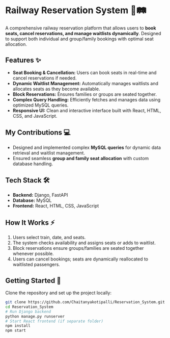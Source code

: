 # Railway Reservation System 🚆🛤️

A comprehensive railway reservation platform that allows users to **book seats, cancel reservations, and manage waitlists dynamically**. Designed to support both individual and group/family bookings with optimal seat allocation.

## Features ✨

- **Seat Booking & Cancellation:** Users can book seats in real-time and cancel reservations if needed.  
- **Dynamic Waitlist Management:** Automatically manages waitlists and allocates seats as they become available.  
- **Block Reservations:** Ensures families or groups are seated together.  
- **Complex Query Handling:** Efficiently fetches and manages data using optimized MySQL queries.  
- **Responsive UI:** Clean and interactive interface built with React, HTML, CSS, and JavaScript.

## My Contributions 💻

- Designed and implemented complex **MySQL queries** for dynamic data retrieval and waitlist management.  
- Ensured seamless **group and family seat allocation** with custom database handling.

## Tech Stack 🛠️

- **Backend:** Django, FastAPI  
- **Database:** MySQL  
- **Frontend:** React, HTML, CSS, JavaScript  

## How It Works ⚡

1. Users select train, date, and seats.  
2. The system checks availability and assigns seats or adds to waitlist.  
3. Block reservations ensure groups/families are seated together whenever possible.  
4. Users can cancel bookings; seats are dynamically reallocated to waitlisted passengers.  

## Getting Started 🚀

Clone the repository and set up the project locally:

```bash
git clone https://github.com/Chaitanyakotipalli/Reservation_System.git
cd Reservation_System
# Run Django backend
python manage.py runserver
# Start React frontend (if separate folder)
npm install
npm start
